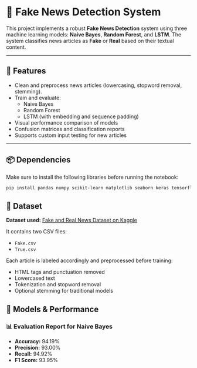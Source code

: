 # 📰 Fake News Detection System

This project implements a robust **Fake News Detection** system using three machine learning models: **Naive Bayes**, **Random Forest**, and **LSTM**. The system classifies news articles as **Fake** or **Real** based on their textual content.

---

## 📌 Features

- Clean and preprocess news articles (lowercasing, stopword removal, stemming).
- Train and evaluate:
  - Naive Bayes
  - Random Forest
  - LSTM (with embedding and sequence padding)
- Visual performance comparison of models
- Confusion matrices and classification reports
- Supports custom input testing for new articles

---

## 📦 Dependencies

Make sure to install the following libraries before running the notebook:

```bash
pip install pandas numpy scikit-learn matplotlib seaborn keras tensorflow

```

## 📂 Dataset

**Dataset used:** [Fake and Real News Dataset on Kaggle](https://www.kaggle.com/datasets/clmentbisaillon/fake-and-real-news-dataset)

It contains two CSV files:
- `Fake.csv`
- `True.csv`

Each article is labeled accordingly and preprocessed before training:
- HTML tags and punctuation removed
- Lowercased text
- Tokenization and stopword removal
- Optional stemming for traditional models


## 🚀 Models & Performance

### 📊 Evaluation Report for Naive Bayes

- **Accuracy:** 94.19%
- **Precision:** 93.00%
- **Recall:** 94.92%
- **F1 Score:** 93.95%


